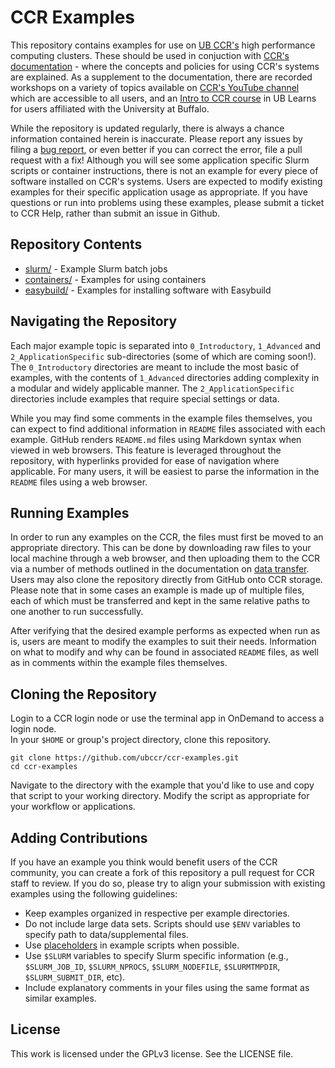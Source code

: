 # CCR Examples

This repository contains examples for use on [UB CCR's](https://buffalo.edu/ccr) high performance computing clusters.  These should be used in conjuction with [CCR's documentation](https://docs.ccr.buffalo.edu) - where the concepts and policies for using CCR's systems are explained.  As a supplement to the documentation, there are recorded workshops on a variety of topics available on [CCR's YouTube channel](https://youtube.com/@ubccr) which are accessible to all users, and an [Intro to CCR course](https://ublearns.buffalo.edu/d2l/le/discovery/view/course/285151) in UB Learns for users affiliated with the University at Buffalo.  

While the repository is updated regularly, there is always a chance information contained herein is inaccurate.  Please report any issues by filing a [bug report](https://github.com/ubccr/ccr-examples/issues/new), or even better if you can correct the error, file a pull request with a fix!  Although you will see some application specific Slurm scripts or container instructions, there is not an example for every piece of software installed on CCR's systems.  Users are expected to modify existing examples for their specific application usage as appropriate.  If you have questions or run into problems using these examples, please submit a ticket to CCR Help, rather than submit an issue in Github.  

## Repository Contents

- [slurm/](slurm/README.md) - Example Slurm batch jobs
- [containers/](containers/README.md) - Examples for using containers
- [easybuild/](easybuild/README.md) - Examples for installing software with Easybuild

## Navigating the Repository

Each major example topic is separated into `0_Introductory`, `1_Advanced` and `2_ApplicationSpecific` sub-directories (some of which are coming soon!).  The `0_Introductory` directories are meant to include the most basic of examples, with the contents of `1_Advanced` directories adding complexity in a modular and widely applicable manner.  The `2_ApplicationSpecific` directories include examples that require special settings or data.

While you may find some comments in the example files themselves, you can expect to find additional information in `README` files associated with each example.  GitHub renders `README.md` files using Markdown syntax when viewed in web browsers.  This feature is leveraged throughout the repository, with hyperlinks provided for ease of navigation where applicable.  For many users, it will be easiest to parse the information in the `README` files using a web browser.

## Running Examples

In order to run any examples on the CCR, the files must first be moved to an appropriate directory.  This can be done by downloading raw files to your local machine through a web browser, and then uploading them to the CCR via a number of methods outlined in the documentation on [data transfer](https://docs.ccr.buffalo.edu/en/latest/hpc/data-transfer/).  Users may also clone the repository directly from GitHub onto CCR storage.  Please note that in some cases an example is made up of multiple files, each of which must be transferred and kept in the same relative paths to one another to run successfully.

After verifying that the desired example performs as expected when run as is, users are meant to modify the examples to suit their needs.  Information on what to modify and why can be found in associated `README` files, as well as in comments within the example files themselves.

## Cloning the Repository

Login to a CCR login node or use the terminal app in OnDemand to access a login node.  
In your `$HOME` or group's project directory, clone this repository.  
```
git clone https://github.com/ubccr/ccr-examples.git
cd ccr-examples
```
Navigate to the directory with the example that you'd like to use and copy that script to your working directory.  Modify the script as appropriate for your workflow or applications.

## Adding Contributions

If you have an example you think would benefit users of the CCR community, you can create a fork of this repository a pull request for CCR staff to review. If you do so, please try to align your submission with existing examples using the following guidelines:

- Keep examples organized in respective per example directories.
- Do not include large data sets. Scripts should use `$ENV` variables to specify path to data/supplemental files.
- Use [placeholders](slurm/README.md) in example scripts when possible.
- Use `$SLURM` variables to specify Slurm specific information (e.g., `$SLURM_JOB_ID`, `$SLURM_NPROCS`, `$SLURM_NODEFILE`, `$SLURMTMPDIR`, `$SLURM_SUBMIT_DIR`, etc).
- Include explanatory comments in your files using the same format as similar examples.

## License

This work is licensed under the GPLv3 license. See the LICENSE file.
